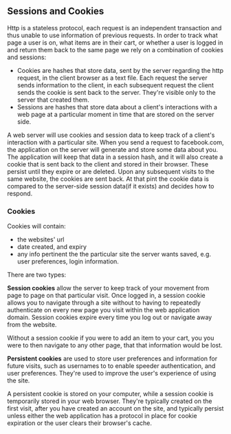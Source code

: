 ## Sessions and Cookies

Http is a stateless protocol, each request is an independent transaction and thus unable to use information of previous requests. In order to track what page a user is on, what items are in their cart, or whether a user is logged in and return them back to the same page we rely on a combination of cookies and sessions:
  - Cookies are hashes that store data, sent by the server regarding the http request, in the client browser as a text file. Each request the server sends information to the client, in each subsequent request the client sends the cookie is sent back to the server. They're visible only to the server that created them.
  - Sessions are hashes that store data about a client's interactions with a web page at a particular moment in time that are stored on the server side.

A web server will use cookies and session data to keep track of a client's interaction with a particular site. When you send a request to facebook.com, the application on the server will generate and store some data about you. The application will keep that data in a session hash, and it will also create a cookie that is sent back to the client and stored in their browser. These persist until they expire or are deleted. Upon any subsequent visits to the same website, the cookies are sent back. At that pint the cookie data is compared to the server-side session data(if it exists) and decides how to respond.


### Cookies

Cookies will contain:
  - the websites' url
  - date created, and expiry
  - any info pertinent the the particular site the server wants saved, e.g. user preferences, login information.

There are two types:

**Session cookies** allow the server to keep track of your movement from page to page on that particular visit. Once logged in, a session cookie allows you to navigate through a site without to having to repeatedly authenticate on every new page you visit within the web application domain. Session cookies expire every time you log out or navigate away from the website.

Without a session cookie if you were to add an item to your cart, you you were to then navigate to any other page, that that information would be lost.

**Persistent cookies** are used to store user preferences and information for future visits, such as usernames to to enable speeder authentication, and user preferences. They're used to improve the user's experience of using the site.

A persistent cookie is stored on your computer, while a session cookie is temporarily stored in your web browser. They're typically created on the first visit, after you have created an account on the site, and typically persist unless either the web application has a protocol in place for cookie expiration or the user clears their browser's cache.

